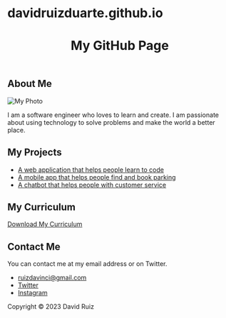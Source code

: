 # davidruizduarte.github.io




<html>
<head>
  <title>My GitHub Page</title>
  <meta name="viewport" content="width=device-width, initial-scale=1">
  <link href="https://fonts.googleapis.com/css2?family=Roboto:wght@300;400;500;700&display=swap" rel="stylesheet">
  <link rel="stylesheet" href="style.css">
</head>
<body>
  <header>
    <h1>My GitHub Page</h1>
  </header>
  <main>
    <section>
      <h2>About Me</h2>
      <img src="https://cdn.discordapp.com/attachments/1085386097321844776/1110012029877637291/1681955581981.jpg" alt="My Photo">
      <p>I am a software engineer who loves to learn and create. I am passionate about using technology to solve problems and make the world a better place.</p>
    </section>
    <section>
      <h2>My Projects</h2>
      <ul>
        <li>
          <a href="my-web-application.com">A web application that helps people learn to code</a>
        </li>
        <li>
          <a href="my-mobile-app.com">A mobile app that helps people find and book parking</a>
        </li>
        <li>
          <a href="my-chatbot.com">A chatbot that helps people with customer service</a>
        </li>
      </ul>
    </section>
    <section>
      <h2>My Curriculum</h2>
      <a href="my-curriculum.pdf">Download My Curriculum</a>
    </section>
    <section>
      <h2>Contact Me</h2>
      <p>You can contact me at my email address or on Twitter.</p>
      <ul>
        <li>
          <a href="mailto:ruizdavinci@gmail.com">ruizdavinci@gmail.com</a>
        </li>
        <li>
          <a href="https://twitter.com/jettrendy">Twitter</a>
        </li>
        <li>
          <a href="https://www.instagram.com/jettrendy/">Instagram</a>
        </li>
      </ul>
    </section>
  </main>
  <footer>
    <p>Copyright &copy; 2023 David Ruiz</p>
  </footer>
</body>
</html>
